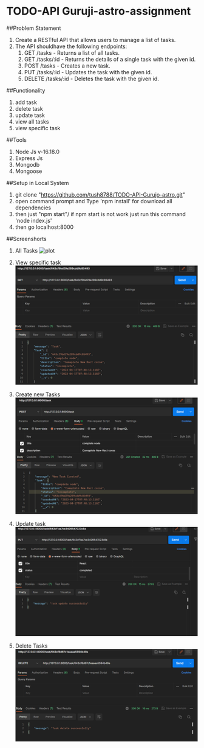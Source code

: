 # TODO-API Guruji-astro-assignment
 
##Problem Statement 
1. Create a RESTful API that allows users to manage a list of tasks.
2. The API shouldhave the following endpoints:
    1. GET /tasks - Returns a list of all tasks.
    2. GET /tasks/:id - Returns the details of a single task with the given id.
    3. POST /tasks - Creates a new task.
    4. PUT /tasks/:id - Updates the task with the given id.
    5. DELETE /tasks/:id - Deletes the task with the given id.

##Functionality 
1. add task
2. delete task
3. update task
4. view all tasks
5. view specific task 

##Tools
1. Node Js v-16.18.0
2. Express Js
3. Mongodb 
4. Mongoose

##Setup in Local System

1. git clone "https://github.com/tush8788/TODO-API-Gurujo-astro.git"
2. open command prompt and Type 'npm install' for download all dependencies
3. then just "npm start"/ if npm start is not work just run this command 'node index.js'
4. then go localhost:8000


##Screenshorts

1. All Tasks
![plot](.screenshort/allTask.png)

2. View specific task
![plot](./screenshort/specificTask.png)

3. Create new Tasks
![plot](./screenshort/createNewTask.png)

4. Update task
![plot](./screenshort/updateTask.png)

5. Delete Tasks
![plot](./screenshort/deleteTask.png)
